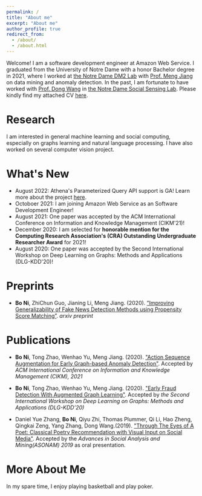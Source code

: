 ```yaml
---
permalink: /
title: "About me"
excerpt: "About me"
author_profile: true
redirect_from: 
  - /about/
  - /about.html
---
```


 Welcome! I am a software development engineer at Amazon Web Service. I graduated from the University of Notre Dame with a honor Bachelor degree in 2021, where I worked at [the Notre Dame DM2 Lab](https://www.meng-jiang.com/lab.html) with [Prof. Meng Jiang](https://www.meng-jiang.com/) on data mining and anomaly detection. In the past, I am fortunate to have worked with [Prof. Dong Wang](https://www3.nd.edu/~dwang5/) in [the Notre Dame Social Sensing Lab](https://www3.nd.edu/~sslab/). Please kindly find my attached CV [here](https://arstanley.github.io/files/CV_22-23).

Research
======
 I am interested in general machine learning and social computing, especially on graphs learning and natural language processing. I have also worked on several computer vision project. 

What's New
======
* August 2022: Athena's Parameterized Query API support is GA! Learn more about the project [here](https://aws.amazon.com/about-aws/whats-new/2022/07/amazon-athena-enhances-console-api-parameterized-queries/).
* Octoboer 2021: I am joining Amazon Web Service as an Software Development Engineer!
* August 2021: One paper was accepted by the ACM International Conference on Information and Knowledge Management (CIKM'21)! 
* December 2020: I am selected for **honorable mention for the Computing Research Association's (CRA) Outstanding Undergraduate Researcher Award** for 2021!
* August 2020: One paper was accepted by the Second International Workshop on Deep Learning on Graphs: Methods and Applications (DLG-KDD'20)!

Preprints
=====

* **Bo Ni**, ZhiChun Guo, Jianing Li, Meng Jiang. (2020). [”Improving Generalizability of Fake News Detection Methods using Propensity Score Matching”](https://arxiv.org/abs/2002.00838). _arxiv preprint_

Publications
======
 * **Bo Ni**, Tong Zhao, Wenhao Yu, Meng Jiang. (2020). ["Action Sequence Augmentation for Early Graph-based Anomaly Detection"](https://arxiv.org/pdf/2010.10016.pdf). Accepted by _ACM International Conference on Information and Knowledge Management (CIKM), 2021_
 
 * **Bo Ni**, Tong Zhao, Wenhao Yu, Meng Jiang. (2020). ["Early Fraud Detection With Augmented Graph Learning"](http://www.meng-jiang.com/pubs/earlyfraud-dlg20/earlyfraud-dlg20-paper.pdf). Accepted by _the Second International Workshop on Deep Learning on Graphs: Methods and Applications (DLG-KDD’20)_
 
 * Daniel Yue Zhang, **Bo Ni**, Qiyu Zhi, Thomas Plummer, Qi Li, Hao Zheng, Qingkai Zeng, Yang Zhang, Dong Wang.(2019). ["Through The Eyes of A Poet: Classical Poetry Recommendation with Visual Input on Social Media"](https://ieeexplore.ieee.org/document/9073288). Accepted by the _Advances in Social Analysis and Mining(ASONAM) 2019_ as oral presentation.

More About Me
======
 In my spare time, I enjoy playing basketball and play poker.